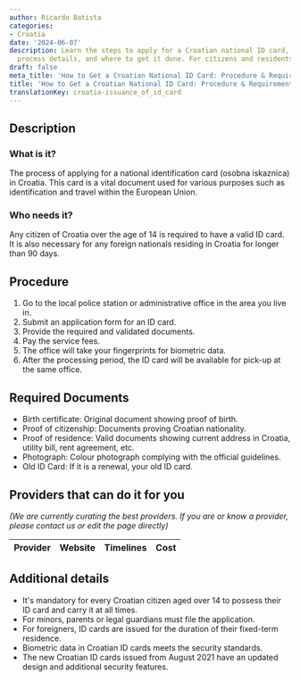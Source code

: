 ```yaml
---
author: Ricardo Batista
categories:
- Croatia
date: '2024-06-07'
description: Learn the steps to apply for a Croatian national ID card, required documents,
  process details, and where to get it done. For citizens and residents in Croatia.
draft: false
meta_title: 'How to Get a Croatian National ID Card: Procedure & Requirements'
title: 'How to Get a Croatian National ID Card: Procedure & Requirements'
translationKey: croatia-issuance_of_id_card
---
```



## Description
### What is it?
The process of applying for a national identification card (osobna iskaznica) in Croatia. This card is a vital document used for various purposes such as identification and travel within the European Union.

### Who needs it?
Any citizen of Croatia over the age of 14 is required to have a valid ID card. It is also necessary for any foreign nationals residing in Croatia for longer than 90 days.

## Procedure
1. Go to the local police station or administrative office in the area you live in.
2. Submit an application form for an ID card.
3. Provide the required and validated documents.
4. Pay the service fees.
5. The office will take your fingerprints for biometric data.
6. After the processing period, the ID card will be available for pick-up at the same office.

## Required Documents
- Birth certificate: Original document showing proof of birth.
- Proof of citizenship: Documents proving Croatian nationality.
- Proof of residence: Valid documents showing current address in Croatia, utility bill, rent agreement, etc.
- Photograph: Colour photograph complying with the official guidelines.
- Old ID Card: If it is a renewal, your old ID card.

## Providers that can do it for you

_(We are currently curating the best providers. If you are or know a provider, please contact us or edit the page directly)_

| Provider        |     Website     |     Timelines    |       Cost      |
| --------------- | --------------- |  :-------------: | :-------------: |

## Additional details
- It's mandatory for every Croatian citizen aged over 14 to possess their ID card and carry it at all times.
- For minors, parents or legal guardians must file the application. 
- For foreigners, ID cards are issued for the duration of their fixed-term residence. 
- Biometric data in Croatian ID cards meets the security standards.
- The new Croatian ID cards issued from August 2021 have an updated design and additional security features.